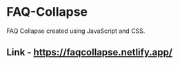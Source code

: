 # FAQ-Collapse
FAQ Collapse created using JavaScript and CSS.

## Link - https://faqcollapse.netlify.app/
